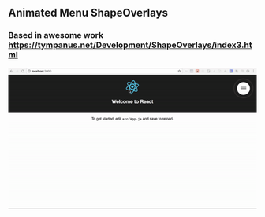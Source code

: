 ## Animated Menu ShapeOverlays
### Based in awesome work https://tympanus.net/Development/ShapeOverlays/index3.html

![Slider](/asset/slide.gif)
